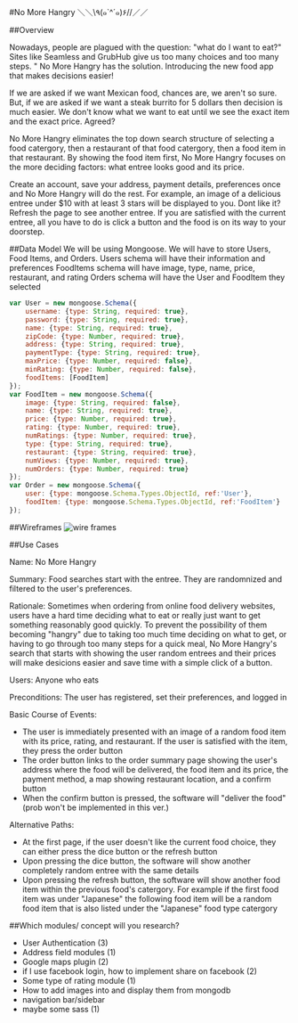 #No More Hangry ＼＼\\٩(๑`^´๑)۶//／／

##Overview

Nowadays, people are plagued with the question: "what do I want to eat?" Sites like Seamless and GrubHub give us too many choices and too many steps. " No More Hangry has the solution. Introducing the new food app that makes decisions easier! 

If we are asked if we want Mexican food, chances are, we aren't so sure. But, if we are asked if we want a steak burrito for 5 dollars then decision is much easier. We don't know what we want to eat until we see the exact item and the exact price. Agreed? 

No More Hangry eliminates the top down search structure of selecting a food catergory, then a restaurant of that food catergory, then a food item in that restaurant. 
By showing the food item first, No More Hangry focuses on the more deciding factors: what entree looks good and its price. 

Create an account, save your address, payment details, preferences once and No More Hangry will do the rest. For example, an image of a delicious entree under $10 with at least 3 stars will be displayed to you. Dont like it? Refresh the page to see another entree. If you are satisfied with the current entree, all you have to do is click a button and the food is on its way to your doorstep.


##Data Model
We will be using Mongoose. 
We will have to store Users, Food Items, and Orders.
	Users schema will have their information and preferences
	FoodItems schema will have image, type, name, price, restaurant, and rating
	Orders schema will have the User and FoodItem they selected 
```javascript
var User = new mongoose.Schema({
	username: {type: String, required: true},
	password: {type: String, required: true},
	name: {type: String, required: true},
	zipCode: {type: Number, required: true},
	address: {type: String, required: true},
	paymentType: {type: String, required: true},
	maxPrice: {type: Number, required: false},
	minRating: {type: Number, required: false},
	foodItems: [FoodItem]
});
var FoodItem = new mongoose.Schema({
	image: {type: String, required: false},
	name: {type: String, required: true},
	price: {type: Number, required: true},
	rating: {type: Number, required: true},
	numRatings: {type: Number, required: true},
	type: {type: String, required: true},
	restaurant: {type: String, required: true},
	numViews: {type: Number, required: true},
	numOrders: {type: Number, required: true}
});
var Order = new mongoose.Schema({
	user: {type: mongoose.Schema.Types.ObjectId, ref:'User'},
	foodItem: {type: mongoose.Schema.Types.ObjectId, ref:'FoodItem'}
});

```

##Wireframes
![wire frames](no_more_hangry/documentation/wireframes.png)

##Use Cases
<p>Name: <t>No More Hangry</t></p>

<p>Summary: <t>Food searches start with the entree. They are randomnized and filtered to the user's preferences. </t></p>

<p>Rationale: <t>Sometimes when ordering from online food delivery websites, users have a hard time deciding what to eat or really just want to get something reasonably good quickly. To prevent the possibility of them becoming "hangry" due to taking too much time deciding on what to get, or having to go through too many steps for a quick meal, No More Hangry's search that starts with showing the user random entrees and their prices will make desicions easier and save time with a simple click of a button.</t></p>

<p>Users: <t>Anyone who eats</t></p>

<p>Preconditions: <t>The user has registered, set their preferences, and logged in</t></p>

<p>Basic Course of Events: <t><ul>
	<li>The user is immediately presented with an image of a random food item with its price, rating, and restaurant. If the user is satisfied with the item, they press the order button</li>
	<li>The order button links to the order summary page showing the user's address where the food will be delivered, the food item and its price, the payment method, a map showing restaurant location, and a confirm button</Li>
	<li>When the confirm button is pressed, the software will "deliver the food"(prob won't be implemented in this ver.)</li>
</ul></t>
Alternative Paths: <t><ul>
	<li>At the first page, if the user doesn't like the current food choice, they can either press the dice button or the refresh button</li>
	<li>Upon pressing the dice button, the software will show another completely random entree with the same details</li>
	<li>Upon pressing the refresh button, the software will show another food item within the previous food's catergory. For example if the first food item was under "Japanese" the following food item will be a random food item that is also listed under the "Japanese" food type catergory</li>
</ul></t></p>

##Which modules/ concept will you research?
<ul>
	<li>User Authentication (3)</li>
	<li>Address field modules (1)</li>
	<li>Google maps plugin (2)</li>
	<li>if I use facebook login, how to implement share on facebook (2)</li>
	<li>Some type of rating module (1)</li>
	<li>How to add images into and display them from mongodb</li>
	<li>navigation bar/sidebar</li>
	<li>maybe some sass (1)</li>
</ul>
